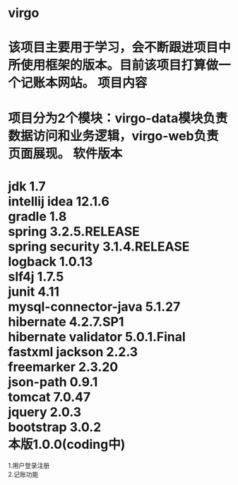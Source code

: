 virgo
=====
该项目主要用于学习，会不断跟进项目中所使用框架的版本。目前该项目打算做一个记账本网站。
项目内容
=====
项目分为2个模块：virgo-data模块负责数据访问和业务逻辑，virgo-web负责页面展现。
软件版本
=====
jdk 1.7<br/>
intellij idea 12.1.6<br/>
gradle 1.8<br/>
spring 3.2.5.RELEASE<br/>
spring security 3.1.4.RELEASE<br/>
logback 1.0.13<br/>
slf4j 1.7.5<br/>
junit 4.11<br/>
mysql-connector-java 5.1.27<br/>
hibernate 4.2.7.SP1<br/>
hibernate validator 5.0.1.Final<br/>
fastxml jackson 2.2.3<br/>
freemarker 2.3.20<br/>
json-path 0.9.1<br/>
tomcat 7.0.47<br/>
jquery 2.0.3<br/>
bootstrap 3.0.2<br/>
本版1.0.0(coding中)
=====
1.用户登录注册<br/>
2.记账功能<br/>
